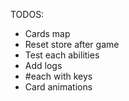 TODOS:
- Cards map
- Reset store after game
- Test each abilities
- Add logs
- #each with keys
- Card animations
